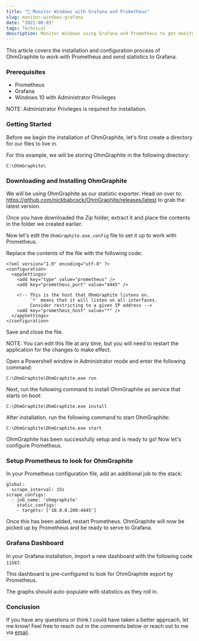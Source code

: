```yaml
---
title: "🔬 Monitor Windows with Grafana and Prometheus"
slug: monitor-windows-grafana
date: "2021-08-03"
tags: Technical
description: Monitor Windows using Grafana and Prometheus to get monitor and store information on system wide temperatures and performance statistics.
---
```


This article covers the installation and configuration process of OhmGraphite to work with Prometheus and send statistics to Grafana.

### Prerequisites

- Prometheus
- Grafana
- Windows 10 with Administrator Privileges

NOTE: Administrator Privileges is required for installation.

### Getting Started

Before we begin the installation of OhmGraphite, let's first create a directory for our files to live in.

For this example, we will be storing OhmGraphite in the following directory:

```
C:\OhmGraphite\
```

### Downloading and Installing OhmGraphite

We will be using OhmGraphite as our statistic exporter. Head on over to: https://github.com/nickbabcock/OhmGraphite/releases/latest to grab the latest version.

Once you have downloaded the Zip folder, extract it and place the contents in the folder we created earlier.

Now let's edit the `OhmGraphite.exe.config` file to set it up to work with Prometheus.

Replace the contents of the file with the following code:

```
<?xml version="1.0" encoding="utf-8" ?>
<configuration>
  <appSettings>
    <add key="type" value="prometheus" />
    <add key="prometheus_port" value="4445" />

    <!-- This is the host that OhmGraphite listens on.
         `*` means that it will listen on all interfaces.
         Consider restricting to a given IP address -->
    <add key="prometheus_host" value="*" />
  </appSettings>
</configuration>
```

Save and close the file.

NOTE: You can edit this file at any time, but you will need to restart the application for the changes to make effect.

Open a Powershell window in Administrator mode and enter the following command:

```
C:\OhmGraphite\OhmGraphite.exe run
```

Next, run the following command to install OhmGraphite as service that starts on boot:

```
C:\OhmGraphite\OhmGraphite.exe install
```

After installation, run the following command to start OhmGraphite:

```
C:\OhmGraphite\OhmGraphite.exe start
```

OhmGraphite has been successfully setup and is ready to go! Now let's configure Prometheus.

### Setup Prometheus to look for OhmGraphite

In your Prometheus configuration file, add an additional job to the stack:

```
global:
  scrape_interval: 15s
scrape_configs:
  - job_name: 'ohmgraphite'
    static_configs:
    - targets: ['10.0.0.200:4445']
```

Once this has been added, restart Prometheus. OhmGraphite will now be picked up by Prometheus and be ready to serve to Grafana.

### Grafana Dashboard

In your Grafana installation, import a new dashboard with the following code `11587`.

This dashboard is pre-configured to look for OhmGraphite export by Prometheus.

The graphs should auto-populate with statistics as they roll in.

### Conclusion

If you have any questions or think I could have taken a better
approach, let me know! Feel free to reach out in the comments below or
reach out to me via [email](mailto:zacchary@puckeridge.me).
